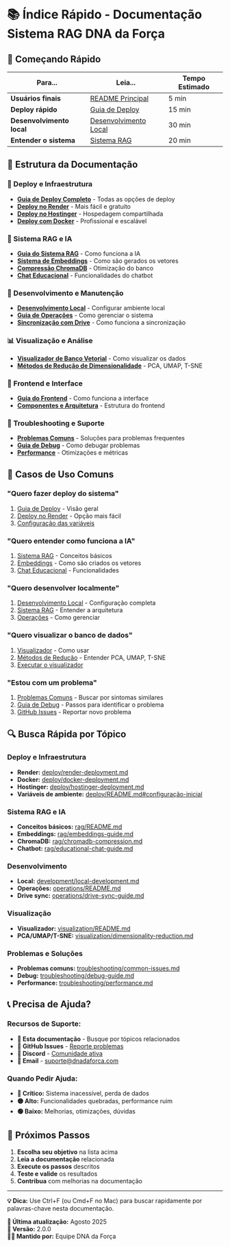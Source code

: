 # 📚 Índice Rápido - Documentação Sistema RAG DNA da Força

## 🚀 **Começando Rápido**

| Para...                   | Leia...                                                   | Tempo Estimado |
| ------------------------- | --------------------------------------------------------- | -------------- |
| **Usuários finais**       | [README Principal](README.md)                             | 5 min          |
| **Deploy rápido**         | [Guia de Deploy](deploy/README.md)                        | 15 min         |
| **Desenvolvimento local** | [Desenvolvimento Local](development/local-development.md) | 30 min         |
| **Entender o sistema**    | [Sistema RAG](rag/README.md)                              | 20 min         |

## 📁 **Estrutura da Documentação**

### **🚀 Deploy e Infraestrutura**

- [**Guia de Deploy Completo**](deploy/README.md) - Todas as opções de deploy
- [**Deploy no Render**](deploy/render-deployment.md) - Mais fácil e gratuito
- [**Deploy no Hostinger**](deploy/hostinger-deployment.md) - Hospedagem compartilhada
- [**Deploy com Docker**](deploy/docker-deployment.md) - Profissional e escalável

### **🧠 Sistema RAG e IA**

- [**Guia do Sistema RAG**](rag/README.md) - Como funciona a IA
- [**Sistema de Embeddings**](rag/embeddings-guide.md) - Como são gerados os vetores
- [**Compressão ChromaDB**](rag/chromadb-compression.md) - Otimização do banco
- [**Chat Educacional**](rag/educational-chat-guide.md) - Funcionalidades do chatbot

### **🔧 Desenvolvimento e Manutenção**

- [**Desenvolvimento Local**](development/local-development.md) - Configurar ambiente local
- [**Guia de Operações**](operations/README.md) - Como gerenciar o sistema
- [**Sincronização com Drive**](operations/drive-sync-guide.md) - Como funciona a sincronização

### **📊 Visualização e Análise**

- [**Visualizador de Banco Vetorial**](visualization/README.md) - Como visualizar os dados
- [**Métodos de Redução de Dimensionalidade**](visualization/dimensionality-reduction.md) - PCA, UMAP, T-SNE

### **🎨 Frontend e Interface**

- [**Guia do Frontend**](frontend/README.md) - Como funciona a interface
- [**Componentes e Arquitetura**](frontend/architecture.md) - Estrutura do frontend

### **🐛 Troubleshooting e Suporte**

- [**Problemas Comuns**](troubleshooting/common-issues.md) - Soluções para problemas frequentes
- [**Guia de Debug**](troubleshooting/debug-guide.md) - Como debugar problemas
- [**Performance**](troubleshooting/performance.md) - Otimizações e métricas

## 🎯 **Casos de Uso Comuns**

### **"Quero fazer deploy do sistema"**

1. [Guia de Deploy](deploy/README.md) - Visão geral
2. [Deploy no Render](deploy/render-deployment.md) - Opção mais fácil
3. [Configuração das variáveis](deploy/README.md#configuração-inicial)

### **"Quero entender como funciona a IA"**

1. [Sistema RAG](rag/README.md) - Conceitos básicos
2. [Embeddings](rag/embeddings-guide.md) - Como são criados os vetores
3. [Chat Educacional](rag/educational-chat-guide.md) - Funcionalidades

### **"Quero desenvolver localmente"**

1. [Desenvolvimento Local](development/local-development.md) - Configuração completa
2. [Sistema RAG](rag/README.md) - Entender a arquitetura
3. [Operações](operations/README.md) - Como gerenciar

### **"Quero visualizar o banco de dados"**

1. [Visualizador](visualization/README.md) - Como usar
2. [Métodos de Redução](visualization/dimensionality-reduction.md) - Entender PCA, UMAP, T-SNE
3. [Executar o visualizador](../backend/visualize_vector_db.py)

### **"Estou com um problema"**

1. [Problemas Comuns](troubleshooting/common-issues.md) - Buscar por sintomas similares
2. [Guia de Debug](troubleshooting/debug-guide.md) - Passos para identificar o problema
3. [GitHub Issues](https://github.com/seu-repo/issues) - Reportar novo problema

## 🔍 **Busca Rápida por Tópico**

### **Deploy e Infraestrutura**

- **Render:** [deploy/render-deployment.md](deploy/render-deployment.md)
- **Docker:** [deploy/docker-deployment.md](deploy/docker-deployment.md)
- **Hostinger:** [deploy/hostinger-deployment.md](deploy/hostinger-deployment.md)
- **Variáveis de ambiente:** [deploy/README.md#configuração-inicial](deploy/README.md#configuração-inicial)

### **Sistema RAG e IA**

- **Conceitos básicos:** [rag/README.md](rag/README.md)
- **Embeddings:** [rag/embeddings-guide.md](rag/embeddings-guide.md)
- **ChromaDB:** [rag/chromadb-compression.md](rag/chromadb-compression.md)
- **Chatbot:** [rag/educational-chat-guide.md](rag/educational-chat-guide.md)

### **Desenvolvimento**

- **Local:** [development/local-development.md](development/local-development.md)
- **Operações:** [operations/README.md](operations/README.md)
- **Drive sync:** [operations/drive-sync-guide.md](operations/drive-sync-guide.md)

### **Visualização**

- **Visualizador:** [visualization/README.md](visualization/README.md)
- **PCA/UMAP/T-SNE:** [visualization/dimensionality-reduction.md](visualization/dimensionality-reduction.md)

### **Problemas e Soluções**

- **Problemas comuns:** [troubleshooting/common-issues.md](troubleshooting/common-issues.md)
- **Debug:** [troubleshooting/debug-guide.md](troubleshooting/debug-guide.md)
- **Performance:** [troubleshooting/performance.md](troubleshooting/performance.md)

## 📞 **Precisa de Ajuda?**

### **Recursos de Suporte:**

- **📖 Esta documentação** - Busque por tópicos relacionados
- **🐛 GitHub Issues** - [Reporte problemas](https://github.com/seu-repo/issues)
- **💬 Discord** - [Comunidade ativa](https://discord.gg/dnadaforca)
- **📧 Email** - suporte@dnadaforca.com

### **Quando Pedir Ajuda:**

- **🔴 Crítico:** Sistema inacessível, perda de dados
- **🟡 Alto:** Funcionalidades quebradas, performance ruim
- **🟢 Baixo:** Melhorias, otimizações, dúvidas

## 🎉 **Próximos Passos**

1. **Escolha seu objetivo** na lista acima
2. **Leia a documentação** relacionada
3. **Execute os passos** descritos
4. **Teste e valide** os resultados
5. **Contribua** com melhorias na documentação

---

**💡 Dica:** Use Ctrl+F (ou Cmd+F no Mac) para buscar rapidamente por palavras-chave nesta documentação.

**📅 Última atualização:** Agosto 2025  
**🔄 Versão:** 2.0.0  
**👨‍💻 Mantido por:** Equipe DNA da Força
